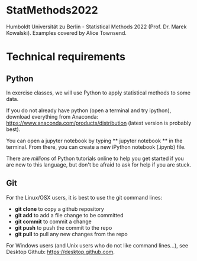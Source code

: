 # StatMethods2022
Humboldt Universität zu Berlin - Statistical Methods 2022 (Prof. Dr. Marek Kowalski). Examples covered by Alice Townsend.

# Technical requirements

## Python

In exercise classes, we will use Python to apply statistical methods to some data.

If you do not already have python (open a terminal and try ipython), download everything from Anaconda: https://www.anaconda.com/products/distribution (latest version is probably best).

You can open a jupyter notebook by typing ** jupyter notebook ** in the terminal. From there, you can create a new iPython notebook (.ipynb) file.

There are *millions* of Python tutorials online to help you get started if you are new to this language, but don't be afraid to ask for help if you are stuck.

## Git

For the Linux/OSX users, it is best to use the git command lines:
- **git clone** to copy a github repository
- **git add** to add a file change to be committed
- **git commit** to commit a change
- **git push** to push the commit to the repo
- **git pull** to pull any new changes from the repo

For Windows users (and Unix users who do not like command lines...), see Desktop Github: https://desktop.github.com.
